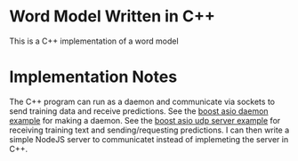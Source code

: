 Word Model Written in C++
======

This is a C++ implementation of a word model


Implementation Notes
=====

The C++ program can run as a daemon and communicate via sockets to
send training data and receive predictions. See the [boost asio daemon
example](http://www.boost.org/doc/libs/1_55_0/doc/html/boost_asio/example/cpp03/fork/daemon.cpp)
for making a daemon. See the [boost asio udp server
example](http://www.boost.org/doc/libs/1_55_0/doc/html/boost_asio/example/cpp11/echo/blocking_tcp_echo_server.cpp)
for receiving training text and sending/requesting predictions. I can
then write a simple NodeJS server to communicatet instead of
implemeting the server in C++.
